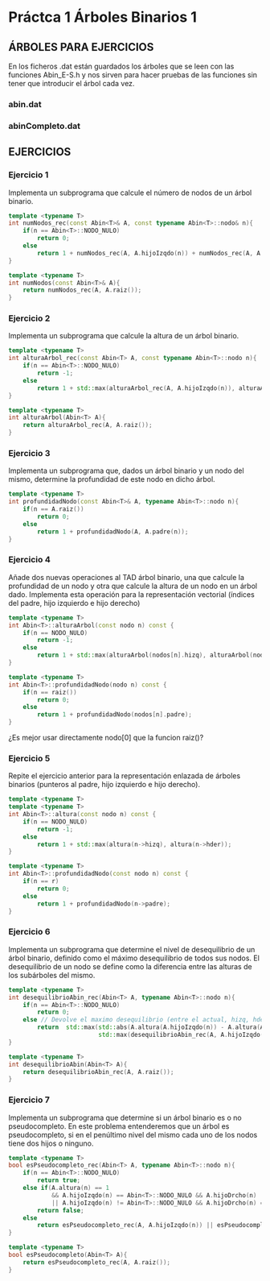 
# Práctca 1 Árboles Binarios 1

## ÁRBOLES PARA EJERCICIOS

En los ficheros .dat están guardados los árboles que se leen con las funciones Abin_E-S.h y nos sirven para hacer pruebas de las funciones sin tener que introducir el árbol cada vez.

### abin.dat

### abinCompleto.dat

## EJERCICIOS

### Ejercicio 1

Implementa un subprograma que calcule el número de nodos de un árbol binario.

```cpp
template <typename T>
int numNodos_rec(const Abin<T>& A, const typename Abin<T>::nodo& n){
    if(n == Abin<T>::NODO_NULO)
        return 0;
    else
        return 1 + numNodos_rec(A, A.hijoIzqdo(n)) + numNodos_rec(A, A.hijoDrcho(n));
}

template <typename T>
int numNodos(const Abin<T>& A){
    return numNodos_rec(A, A.raiz());
}
```

### Ejercicio 2

Implementa un subprograma que calcule la altura de un árbol binario.

```cpp
template <typename T>
int alturaArbol_rec(const Abin<T> A, const typename Abin<T>::nodo n){
    if(n == Abin<T>::NODO_NULO)
        return -1;
    else
        return 1 + std::max(alturaArbol_rec(A, A.hijoIzqdo(n)), alturaArbol_rec(A, A.hijoDrcho(n)));
}

template <typename T>
int alturaArbol(Abin<T> A){
    return alturaArbol_rec(A, A.raiz());
}
```

### Ejercicio 3

Implementa un subprograma que, dados un árbol binario y un nodo del mismo, determine
la profundidad de este nodo en dicho árbol.

```cpp
template <typename T>
int profundidadNodo(const Abin<T>& A, typename Abin<T>::nodo n){
    if(n == A.raiz())
        return 0;
    else
        return 1 + profundidadNodo(A, A.padre(n));
}
```

### Ejercicio 4

Añade dos nuevas operaciones al TAD árbol binario, una que calcule la profundidad de un nodo y otra que calcule la altura de un nodo en un árbol dado. Implementa esta operación para la representación vectorial (índices del padre, hijo izquierdo e hijo derecho)

```cpp
template <typename T>
int Abin<T>::alturaArbol(const nodo n) const {
    if(n == NODO_NULO)
        return -1;
    else
        return 1 + std::max(alturaArbol(nodos[n].hizq), alturaArbol(nodos[n].hder));
}

template <typename T>
int Abin<T>::profundidadNodo(nodo n) const {
    if(n == raiz())
        return 0;
    else
        return 1 + profundidadNodo(nodos[n].padre);
}
```

¿Es mejor usar directamente nodo[0] que la funcion raiz()?

### Ejercicio 5

Repite el ejercicio anterior para la representación enlazada de árboles binarios (punteros al padre, hijo izquierdo e hijo derecho).

```cpp
template <typename T>
template <typename T>
int Abin<T>::altura(const nodo n) const {
    if(n == NODO_NULO)
        return -1;
    else
        return 1 + std::max(altura(n->hizq), altura(n->hder));
}

template <typename T>
int Abin<T>::profundidadNodo(const nodo n) const {
    if(n == r)
        return 0;
    else
        return 1 + profundidadNodo(n->padre);
}
```

### Ejercicio 6

Implementa un subprograma que determine el nivel de desequilibrio de un árbol binario,
definido como el máximo desequilibrio de todos sus nodos. El desequilibrio de un nodo se define como la diferencia entre las alturas de los subárboles del mismo.

```cpp
template <typename T>
int desequilibrioAbin_rec(Abin<T> A, typename Abin<T>::nodo n){
    if(n == Abin<T>::NODO_NULO)
        return 0;
    else // Devolve el maximo desequilibrio (entre el actual, hizq, hder)
        return  std::max(std::abs(A.altura(A.hijoIzqdo(n)) - A.altura(A.hijoDrcho(n))),
                         std::max(desequilibrioAbin_rec(A, A.hijoIzqdo(n)), desequilibrioAbin_rec(A, A.hijoDrcho(n))));
}

template <typename T>
int desequilibrioAbin(Abin<T> A){
    return desequilibrioAbin_rec(A, A.raiz());
}
```

### Ejercicio 7

Implementa un subprograma que determine si un árbol binario es o no pseudocompleto.
En este problema entenderemos que un árbol es pseudocompleto, si en el penúltimo nivel
del mismo cada uno de los nodos tiene dos hijos o ninguno.

```cpp
template <typename T>
bool esPseudocompleto_rec(Abin<T> A, typename Abin<T>::nodo n){
    if(n == Abin<T>::NODO_NULO)
        return true;
    else if(A.altura(n) == 1 
            && A.hijoIzqdo(n) == Abin<T>::NODO_NULO && A.hijoDrcho(n) != Abin<T>::NODO_NULO
            || A.hijoIzqdo(n) != Abin<T>::NODO_NULO && A.hijoDrcho(n) == Abin<T>::NODO_NULO)
        return false;
    else
        return esPseudocompleto_rec(A, A.hijoIzqdo(n)) || esPseudocompleto_rec(A, A.hijoDrcho(n));
}

template <typename T>
bool esPseudocompleto(Abin<T> A){
    return esPseudocompleto_rec(A, A.raiz());
}
```
